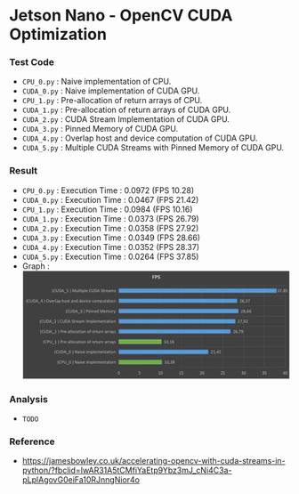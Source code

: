 # Jetson Nano - OpenCV CUDA Optimization

### Test Code
- `CPU_0.py` : Naive implementation of CPU.
- `CUDA_0.py` : Naive implementation of CUDA GPU.
- `CPU_1.py` : Pre-allocation of return arrays of CPU.
- `CUDA_1.py` : Pre-allocation of return arrays of CUDA GPU.
- `CUDA_2.py` : CUDA Stream Implementation of CUDA GPU.
- `CUDA_3.py` : Pinned Memory of CUDA GPU.
- `CUDA_4.py` : Overlap host and device computation of CUDA GPU.
- `CUDA_5.py` : Multiple CUDA Streams with Pinned Memory of CUDA GPU.

### Result
- `CPU_0.py` : Execution Time : 0.0972 (FPS 10.28)
- `CUDA_0.py` : Execution Time : 0.0467 (FPS 21.42)
- `CPU_1.py` : Execution Time : 0.0984 (FPS 10.16)
- `CUDA_1.py` : Execution Time : 0.0373 (FPS 26.79)
- `CUDA_2.py` : Execution Time : 0.0358 (FPS 27.92)
- `CUDA_3.py` : Execution Time : 0.0349 (FPS 28.66)
- `CUDA_4.py` : Execution Time : 0.0352 (FPS 28.37)
- `CUDA_5.py` : Execution Time : 0.0264 (FPS 37.85)
- Graph :<br>
![](result.png)

### Analysis
- `TODO`

### Reference 
- https://jamesbowley.co.uk/accelerating-opencv-with-cuda-streams-in-python/?fbclid=IwAR31A5tCMfiYaEtp9Ybz3mJ_cNi4C3a-pLplAgovG0eiFa10RJnngNior4o